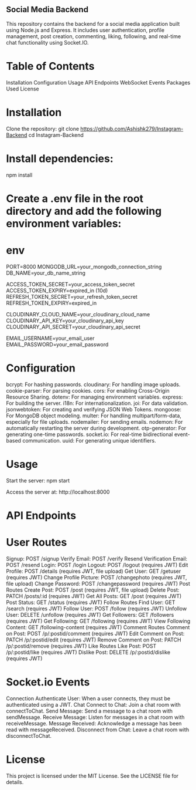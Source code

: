 ## Social Media Backend
This repository contains the backend for a social media application built using Node.js and Express. It includes user authentication, profile management, post creation, commenting, liking, following, and real-time chat functionality using Socket.IO.

# Table of Contents
Installation
Configuration
Usage
API Endpoints
WebSocket Events
Packages Used
License

# Installation
Clone the repository:
git clone https://github.com/Ashishk279/Instagram-Backend
cd Instagram-Backend

# Install dependencies:
npm install

# Create a .env file in the root directory and add the following environment variables:
# env

PORT=8000
MONGODB_URL=your_mongodb_connection_string
DB_NAME=your_db_name_string

ACCESS_TOKEN_SECRET=your_access_token_secret
ACCESS_TOKEN_EXPIRY=expired_in (10d)
REFRESH_TOKEN_SECRET=your_refresh_token_secret
REFRESH_TOKEN_EXPIRY=expired_in

CLOUDINARY_CLOUD_NAME=your_cloudinary_cloud_name
CLOUDINARY_API_KEY=your_cloudinary_api_key
CLOUDINARY_API_SECRET=your_cloudinary_api_secret

EMAIL_USERNAME=your_email_user
EMAIL_PASSWORD=your_email_password


# Configuration
bcrypt: For hashing passwords.
cloudinary: For handling image uploads.
cookie-parser: For parsing cookies.
cors: For enabling Cross-Origin Resource Sharing.
dotenv: For managing environment variables.
express: For building the server.
i18n: For internationalization.
joi: For data validation.
jsonwebtoken: For creating and verifying JSON Web Tokens.
mongoose: For MongoDB object modeling.
multer: For handling multipart/form-data, especially for file uploads.
nodemailer: For sending emails.
nodemon: For automatically restarting the server during development.
otp-generator: For generating one-time passwords.
socket.io: For real-time bidirectional event-based communication.
uuid: For generating unique identifiers.

# Usage
Start the server:
npm start

Access the server at:
http://localhost:8000

# API Endpoints
# User Routes
Signup: POST /signup
Verify Email: POST /verify
Resend Verification Email: POST /resend
Login: POST /login
Logout: POST /logout (requires JWT)
Edit Profile: POST /details (requires JWT, file upload)
Get User: GET /getuser (requires JWT)
Change Profile Picture: POST /changephoto (requires JWT, file upload)
Change Password: POST /changepassword (requires JWT)
Post Routes
Create Post: POST /post (requires JWT, file upload)
Delete Post: PATCH /posts/:id (requires JWT)
Get All Posts: GET /post (requires JWT)
Post Status: GET /status (requires JWT)
Follow Routes
Find User: GET /search (requires JWT)
Follow User: POST /follow (requires JWT)
Unfollow User: DELETE /unfollow (requires JWT)
Get Followers: GET /followers (requires JWT)
Get Following: GET /following (requires JWT)
View Following Content: GET /following-content (requires JWT)
Comment Routes
Comment on Post: POST /p/:postid/comment (requires JWT)
Edit Comment on Post: PATCH /p/:postid/edit (requires JWT)
Remove Comment on Post: PATCH /p/:postid/remove (requires JWT)
Like Routes
Like Post: POST /p/:postid/like (requires JWT)
Dislike Post: DELETE /p/:postid/dislike (requires JWT)

# Socket.io Events
Connection
Authenticate User: When a user connects, they must be authenticated using a JWT.
Chat
Connect to Chat: Join a chat room with connectToChat.
Send Message: Send a message to a chat room with sendMessage.
Receive Message: Listen for messages in a chat room with receiveMessage.
Message Received: Acknowledge a message has been read with messageReceived.
Disconnect from Chat: Leave a chat room with disconnectToChat.

# License
This project is licensed under the MIT License. See the LICENSE file for details.